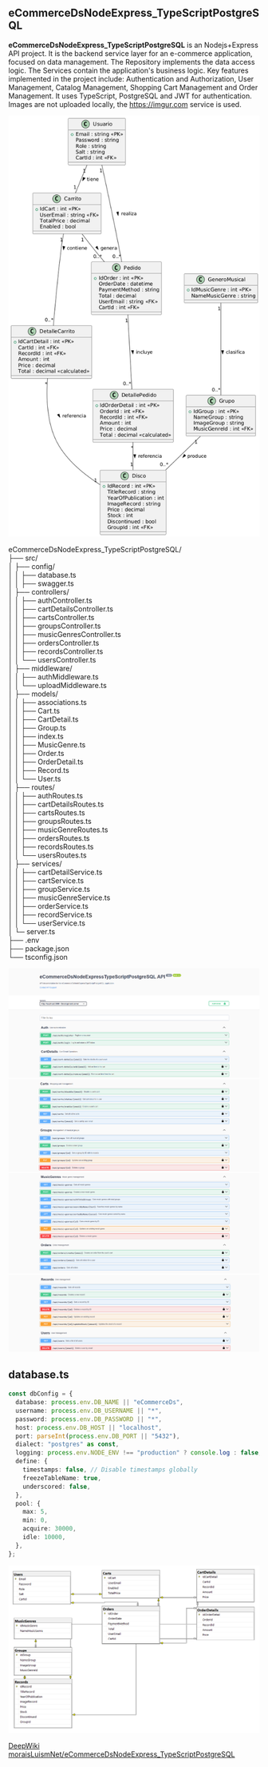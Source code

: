 ## eCommerceDsNodeExpress_TypeScriptPostgreSQL

**eCommerceDsNodeExpress_TypeScriptPostgreSQL** is an Nodejs+Express API project. It is the backend service layer for an e-commerce application, focused on data management. The Repository implements the data access logic. The Services contain the application's business logic. Key features implemented in the project include: Authentication and Authorization, User Management, Catalog Management, Shopping Cart Management and Order Management. It uses TypeScript, PostgreSQL and JWT for authentication. Images are not uploaded locally, the https://imgur.com service is used.

![eCommerceDs](img/UML.png)

eCommerceDsNodeExpress_TypeScriptPostgreSQL/    
├── src/      
│   ├── config/     
│   │      ├── database.ts     
│   │      ├── swagger.ts    
│   ├── controllers/     
│   │      ├── authController.ts     
│   │      ├── cartDetailsController.ts    
│   │      ├── cartsController.ts    
│   │      ├── groupsController.ts  
│   │      ├── musicGenresController.ts  
│   │      ├── ordersController.ts  
│   │      ├── recordsController.ts    
│   │      └── usersController.ts    
│   ├── middleware/     
│   │      ├── authMiddleware.ts     
│   │      └── uploadMiddleware.ts   
│   ├── models/    
│   │      ├── associations.ts     
│   │      ├── Cart.ts    
│   │      ├── CartDetail.ts    
│   │      ├── Group.ts    
│   │      ├── index.ts    
│   │      ├── MusicGenre.ts    
│   │      ├── Order.ts    
│   │      ├── OrderDetail.ts    
│   │      ├── Record.ts    
│   │      └── User.ts    
│   ├── routes/     
│   │      ├── authRoutes.ts     
│   │      ├── cartDetailsRoutes.ts    
│   │      ├── cartsRoutes.ts    
│   │      ├── groupsRoutes.ts    
│   │      ├── musicGenreRoutes.ts   
│   │      ├── ordersRoutes.ts   
│   │      ├── recordsRoutes.ts   
│   │      └── usersRoutes.ts    
│   ├── services/     
│   │      ├── cartDetailService.ts     
│   │      ├── cartService.ts    
│   │      ├── groupService.ts    
│   │      ├── musicGenreService.ts    
│   │      ├── orderService.ts   
│   │      ├── recordService.ts   
│   │      └── userService.ts    
│   └─ server.ts    
├── .env  
├── package.json  
└── tsconfig.json  

![eCommerceDs](img/01.png)
![eCommerceDs](img/02.png)
![eCommerceDs](img/03.png)
![eCommerceDs](img/04.png)


## database.ts
```ts 
const dbConfig = {
  database: process.env.DB_NAME || "eCommerceDs",
  username: process.env.DB_USERNAME || "*",
  password: process.env.DB_PASSWORD || "*",
  host: process.env.DB_HOST || "localhost",
  port: parseInt(process.env.DB_PORT || "5432"),
  dialect: "postgres" as const,
  logging: process.env.NODE_ENV !== "production" ? console.log : false,
  define: {
    timestamps: false, // Disable timestamps globally
    freezeTableName: true,
    underscored: false,
  },
  pool: {
    max: 5,
    min: 0,
    acquire: 30000,
    idle: 10000,
  },
};
``` 

![eCommerceDs](img/DB.png)

[DeepWiki moraisLuismNet/eCommerceDsNodeExpress_TypeScriptPostgreSQL](https://deepwiki.com/moraisLuismNet/eCommerceDsNodeExpress_TypeScriptPostgreSQL)